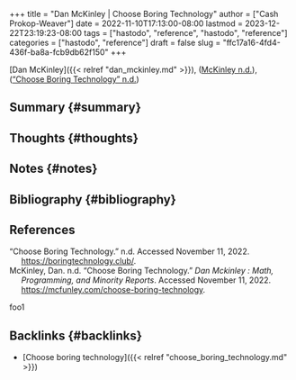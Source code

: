 +++
title = "Dan McKinley | Choose Boring Technology"
author = ["Cash Prokop-Weaver"]
date = 2022-11-10T17:13:00-08:00
lastmod = 2023-12-22T23:19:23-08:00
tags = ["hastodo", "reference", "hastodo", "reference"]
categories = ["hastodo", "reference"]
draft = false
slug = "ffc17a16-4fd4-436f-ba8a-fcb9db62f150"
+++

[Dan McKinley]({{< relref "dan_mckinley.md" >}}), (<a href="#citeproc_bib_item_2">McKinley n.d.</a>), (<a href="#citeproc_bib_item_1">“Choose Boring Technology” n.d.</a>)


## Summary {#summary}


## Thoughts {#thoughts}


## Notes {#notes}


## Bibliography {#bibliography}

## References

<style>.csl-entry{text-indent: -1.5em; margin-left: 1.5em;}</style><div class="csl-bib-body">
  <div class="csl-entry"><a id="citeproc_bib_item_1"></a>“Choose Boring Technology.” n.d. Accessed November 11, 2022. <a href="https://boringtechnology.club/">https://boringtechnology.club/</a>.</div>
  <div class="csl-entry"><a id="citeproc_bib_item_2"></a>McKinley, Dan. n.d. “Choose Boring Technology.” <i>Dan Mckinley : Math, Programming, and Minority Reports</i>. Accessed November 11, 2022. <a href="https://mcfunley.com/choose-boring-technology">https://mcfunley.com/choose-boring-technology</a>.</div>
</div>

foo1


## Backlinks {#backlinks}

-   [Choose boring technology]({{< relref "choose_boring_technology.md" >}})
